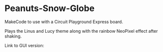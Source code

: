 # Peanuts-Snow-Globe
MakeCode to use with a Circuit Playground Express board. 

Plays the Linus and Lucy theme along with the rainbow NeoPixel effect after shaking.

Link to GUI version: 
